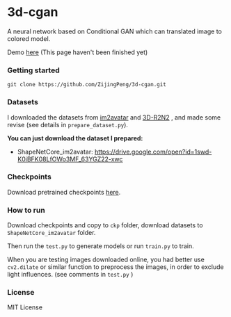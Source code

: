 # 3d-cgan
A neural network based on Conditional GAN which can translated image to colored model.

Demo [here](207.148.26.179) (This page haven't been finished yet)

### Getting started

```
git clone https://github.com/ZijingPeng/3d-cgan.git
```

### Datasets

I downloaded the datasets from [im2avatar](https://github.com/syb7573330/im2avatar) and [3D-R2N2](https://github.com/chrischoy/3D-R2N2) ,  and made some revise (see details in `prepare_dataset.py`). 

**You can just download the dataset I prepared:**

- ShapeNetCore_im2avatar: https://drive.google.com/open?id=1swd-K0iBFK08LfOWo3MF_63YGZ22-xwc

### Checkpoints

Download pretrained checkpoints [here](https://drive.google.com/open?id=1Nf3ymgnrX7Y8DLdTZAfG1DiqoZ9b_3Qt).

### How to run

Download checkpoints and copy to `ckp`  folder, download datasets to `ShapeNetCore_im2avatar` folder.

Then run the `test.py` to generate models or run `train.py` to train.

When you are testing images downloaded online, you had better use `cv2.dilate` or similar function to preprocess the images, in order to exclude light influences.  (see comments in  `test.py` )

### License

MIT License






